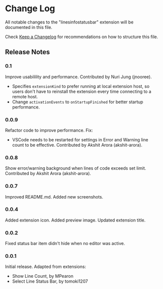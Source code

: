 # Change Log
All notable changes to the "linesinfostatusbar" extension will be documented in this file.

Check [Keep a Changelog](http://keepachangelog.com/) for recommendations on how to structure this file.

## Release Notes

### 0.1
Improve usabilility and performance. Contributed by Nuri Jung (jnooree).
- Specifies `extensionKind` to prefer running at local extension host, so users don't have to reinstall the extension every time connecting to a remote host.
- Change `activationEvents` to `onStartupFinished` for better startup performance.

### 0.0.9
Refactor code to improve performance.
Fix:
- VSCode needs to be restarted for settings in Error and Warning line count to be effective. Contributed by Akshit Arora (akshit-arora).

### 0.0.8
Show error/warning background when lines of code exceeds set limit. Contributed by Akshit Arora (akshit-arora).

### 0.0.7
Improved README.md.
Added new screenshots.

### 0.0.4
Added extension icon.
Added preview image.
Updated extension title.

### 0.0.2 
Fixed status bar item didn't hide when no editor was active.

### 0.0.1
Initial release.
Adapted from extensions:
- Show Line Count, by MPearon
- Select Line Status Bar, by tomoki1207
